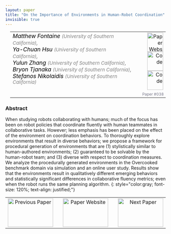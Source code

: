 ```yaml
---
layout: paper
title: "On the Importance of Environments in Human-Robot Coordination"
invisible: true
---
```

<table width = "95%" style="padding-left: 15px; margin-left: auto; margin-right: 10px;">
<tr><td style = "vertical-align: top; padding-right: 25px;" rowspan="2">
<span style="color:black; font-size: 110%;"><i>
Matthew Fontaine <span style="color:gray; font-size: 85%">(University of Southern California)</span><span style="color:gray; font-size: 100%">,</span><br>  Ya-Chuan Hsu <span style="color:gray; font-size: 85%">(University of Southern California)</span><span style="color:gray; font-size: 100%">,</span><br>  Yulun Zhang <span style="color:gray; font-size: 85%">(University of Southern California)</span><span style="color:gray; font-size: 100%">,</span><br>  Bryon Tjanaka <span style="color:gray; font-size: 85%">(University of Southern California)</span><span style="color:gray; font-size: 100%">,</span><br>  Stefanos Nikolaidis <span style="color:gray; font-size: 85%">(University of Southern California)</span>
</i></span>
</td>
<td style="text-align: right;"><a href="http://www.roboticsproceedings.org/rss17/p038.pdf"><img src="{{ site.baseurl }}/images/paper_link.png" alt="Paper Website" width = "50"  height = "60"/></a><br>    <a href="https://github.com/icaros-usc/overcooked_lsi_videos"><img src="{{ site.baseurl }}/images/software_link.png" alt="Code" width = "50"  height = "60"/></a><br> <a href="https://github.com/icaros-usc/overcooked_lsi_user_study"><img src="{{ site.baseurl }}/images/software_link.png" alt="Code" width = "50"  height = "60"/></a><br></td>
</tr>
<tr>
<td style="color:#777789; text-align:right; font-size: 75%; margin-right:10px;">Paper&nbsp;#038</td>
</tr>
</table>


### Abstract
When studying robots collaborating with humans; much of the focus has been on robot policies that coordinate fluently with human teammates in collaborative tasks. However; less emphasis has been placed on the effect of the environment on coordination behaviors. To thoroughly explore environments that result in diverse behaviors; we propose a framework for procedural generation of environments that are (1) stylistically similar to human-authored environments; (2) guaranteed to be solvable by the human-robot team; and (3) diverse with respect to coordination measures. We analyze the procedurally generated environments in the Overcooked benchmark domain via simulation and an online user study. Results show that the environments result in qualitatively different emerging behaviors and statistically significant differences in collaborative fluency metrics; even when the robot runs the same planning algorithm.
{: style="color:gray; font-size: 120%; text-align: justified;"}



<table width="100%">
 <tr>
    <td style="width: 30%; text-align: center;"><a href="{{ site.baseurl }}/program/papers/037/">
<img src="{{ site.baseurl }}/images/previous_icon.png"
       alt="Previous Paper" width = "142"  height = "90"/> 
</a> </td>
<td style="text-align: center;"><a href="{{ site.baseurl }}/program/papers">
<img src="{{ site.baseurl }}/images/overview_icon.png"
       alt="Paper Website" width = "142"  height = "90"/> 
</a> </td>
    <td style="width: 30%; text-align: center;"><a href="{{ site.baseurl }}/program/papers/039/">
    <img src="{{ site.baseurl }}/images/next_icon.png"
        alt="Next Paper" width = "142"  height = "90"/>
    </a></td>
</tr>
</table>